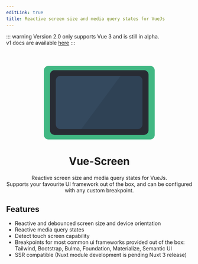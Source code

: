 ```yaml
---
editLink: true
title: Reactive screen size and media query states for VueJs
---
```

::: warning
Version 2.0 only supports Vue 3 and is still in alpha.<br> v1 docs are available [here](https://github.com/reegodev/vue-screen/tree/v1.5.3#vuescreen)
:::
<br>
<div style="text-align: center">
<img src="/logo.svg" alt="VueScreen logo" width="300" style="margin-top: 40px" />

# Vue-Screen

Reactive screen size and media query states for VueJs.<br>
Supports your favourite UI framework out of the box, and can be configured with any custom breakpoint.

</div>

## Features
- Reactive and debounced screen size and device orientation
- Reactive media query states
- Detect touch screen capability
- Breakpoints for most common ui frameworks provided out of the box: <br>Tailwind, Bootstrap, Bulma, Foundation, Materialize, Semantic UI
- SSR compatible (Nuxt module development is pending Nuxt 3 release)
